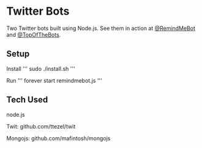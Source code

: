 Twitter Bots
===========

Two Twitter bots built using Node.js. 
See them in action at [@RemindMeBot](http://twitter.com/RemindMeBot) and [@TopOfTheBots](http://twitter.com/TopOfTheBots).

## Setup

Install
'''
sudo ./install.sh
'''

Run
'''
forever start remindmebot.js
'''

## Tech Used

node.js

Twit: github.com/ttezel/twit

Mongojs: github.com/mafintosh/mongojs
